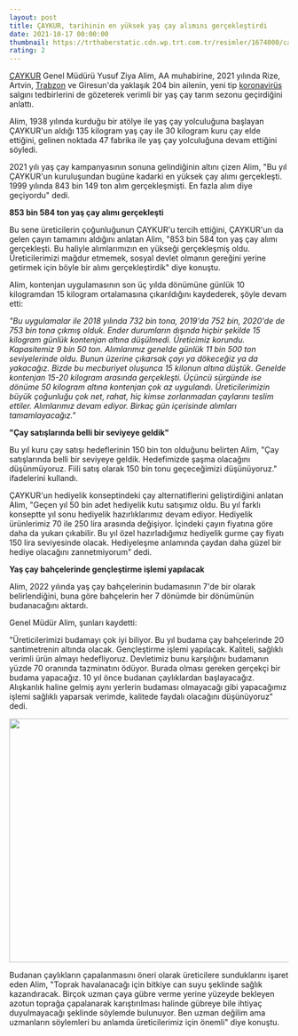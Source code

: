 ```yaml
--- 
layout: post
title: ÇAYKUR, tarihinin en yüksek yaş çay alımını gerçekleştirdi
date: 2021-10-17 00:00:00
thumbnail: https://trthaberstatic.cdn.wp.trt.com.tr/resimler/1674000/caykur-aa-1675855.jpg
rating: 2
---
```

<p>
	<a href="https://www.trthaber.com/etiket/caykur/" target="_blank">ÇAYKUR</a> Genel Müdürü Yusuf Ziya Alim, AA muhabirine, 2021 yılında Rize, Artvin, <a href="https://www.trthaber.com/etiket/trabzon/" target="_blank">Trabzon</a> ve Giresun'da yaklaşık 204 bin ailenin, yeni tip <a href="https://www.trthaber.com/etiket/koronavirus/" target="_blank">koronavirüs</a> salgını tedbirlerini de gözeterek verimli bir yaş çay tarım sezonu geçirdiğini anlattı.</p>
<p>
	Alim, 1938 yılında kurduğu bir atölye ile yaş çay yolculuğuna başlayan ÇAYKUR'un aldığı 135 kilogram yaş çay ile 30 kilogram kuru çay elde ettiğini, gelinen noktada 47 fabrika ile yaş çay yolculuğuna devam ettiğini söyledi.</p>
<p>
	2021 yılı yaş çay kampanyasının sonuna gelindiğinin altını çizen Alim, "Bu yıl ÇAYKUR'un kuruluşundan bugüne kadarki en yüksek çay alımı gerçekleşti. 1999 yılında 843 bin 149 ton alım gerçekleşmişti. En fazla alım diye geçiyordu" dedi.</p>
<p>
	<strong>853 bin 584 ton yaş çay alımı gerçekleşti</strong></p>
<p>
	Bu sene üreticilerin çoğunluğunun ÇAYKUR'u tercih ettiğini, ÇAYKUR'un da gelen çayın tamamını aldığını anlatan Alim, "853 bin 584 ton yaş çay alımı gerçekleşti. Bu haliyle alımlarımızın en yükseği gerçekleşmiş oldu. Üreticilerimizi mağdur etmemek, sosyal devlet olmanın gereğini yerine getirmek için böyle bir alımı gerçekleştirdik" diye konuştu.</p>
<p>
	Alim, kontenjan uygulamasının son üç yılda dönümüne günlük 10 kilogramdan 15 kilogram ortalamasına çıkarıldığını kaydederek, şöyle devam etti:</p>
<p>
	<em>"Bu uygulamalar ile 2018 yılında 732 bin tona, 2019'da 752 bin, 2020'de de 753 bin tona çıkmış olduk. Ender durumların dışında hiçbir şekilde 15 kilogram günlük kontenjan altına düşülmedi. Üreticimiz korundu. Kapasitemiz 9 bin 50 ton. Alımlarımız genelde günlük 11 bin 500 ton seviyelerinde oldu. Bunun üzerine çıkarsak çayı ya dökeceğiz ya da yakacağız. Bizde bu mecburiyet oluşunca 15 kilonun altına düştük. Genelde kontenjan 15-20 kilogram arasında gerçekleşti. Üçüncü sürgünde ise dönüme 50 kilogram altına kontenjan çok az uygulandı. Üreticilerimizin büyük çoğunluğu çok net, rahat, hiç kimse zorlanmadan çaylarını teslim ettiler. Alımlarımız devam ediyor. Birkaç gün içerisinde alımları tamamlayacağız."</em></p>
<p>
	<strong>"Çay satışlarında belli bir seviyeye geldik"</strong></p>
<p>
	Bu yıl kuru çay satışı hedeflerinin 150 bin ton olduğunu belirten Alim, "Çay satışlarında belli bir seviyeye geldik. Hedefimizde şaşma olacağını düşünmüyoruz. Fiili satış olarak 150 bin tonu geçeceğimizi düşünüyoruz." ifadelerini kullandı.</p>
<p>
	ÇAYKUR'un hediyelik konseptindeki çay alternatiflerini geliştirdiğini anlatan Alim, "Geçen yıl 50 bin adet hediyelik kutu satışımız oldu. Bu yıl farklı konseptte yıl sonu hediyelik hazırlıklarımız devam ediyor. Hediyelik ürünlerimiz 70 ile 250 lira arasında değişiyor. İçindeki çayın fiyatına göre daha da yukarı çıkabilir. Bu yıl özel hazırladığımız hediyelik gurme çay fiyatı 150 lira seviyesinde olacak. Hediyeleşme anlamında çaydan daha güzel bir hediye olacağını zannetmiyorum" dedi.</p>
<p>
	<strong>Yaş çay bahçelerinde gençleştirme işlemi yapılacak</strong></p>
<p>
	Alim, 2022 yılında yaş çay bahçelerinin budamasının 7'de bir olarak belirlendiğini, buna göre bahçelerin her 7 dönümde bir dönümünün budanacağını aktardı.</p>
<p>
	Genel Müdür Alim, şunları kaydetti:</p>
<p>
	"Üreticilerimizi budamayı çok iyi biliyor. Bu yıl budama çay bahçelerinde 20 santimetrenin altında olacak. Gençleştirme işlemi yapılacak. Kaliteli, sağlıklı verimli ürün almayı hedefliyoruz. Devletimiz bunu karşılığını budamanın yüzde 70 oranında tazminatını ödüyor. Burada olması gereken gerçekçi bir budama yapacağız. 10 yıl önce budanan çaylıklardan başlayacağız. Alışkanlık haline gelmiş aynı yerlerin budaması olmayacağı gibi yapacağımız işlemi sağlıklı yaparsak verimde, kalitede faydalı olacağını düşünüyoruz" dedi.</p>
<p>
	<img alt="" src="../dosyalar/images/20211017_2_50475455_69730375.jpg" style="width: 650px; height: 439px;" /></p>
<p>
	Budanan çaylıkların çapalanmasını öneri olarak üreticilere sunduklarını işaret eden Alim, "Toprak havalanacağı için bitkiye can suyu şeklinde sağlık kazandıracak. Birçok uzman çaya gübre verme yerine yüzeyde bekleyen azotun toprağa çapalanarak karıştırılması halinde gübreye bile ihtiyaç duyulmayacağı şeklinde söylemde bulunuyor. Ben uzman değilim ama uzmanların söylemleri bu anlamda üreticilerimiz için önemli" diye konuştu.</p>